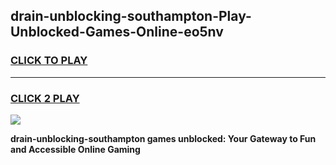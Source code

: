 
## drain-unblocking-southampton-Play-Unblocked-Games-Online-eo5nv
<h3>
<a href="https://premium76.site?title=drain-unblocking-southampton&ref=25A">CLICK TO PLAY</a></h3>
<hr>

<h3>
<a href="https://premium76.site?title=drain-unblocking-southampton&ref=25A">CLICK 2 PLAY</a>
  
</h3>

<a href="https://premium76.site?title=drain-unblocking-southampton&ref=25A"><img src="https://clearcache.store/games.png"></a>


**drain-unblocking-southampton games unblocked: Your Gateway to Fun and Accessible Online Gaming**
